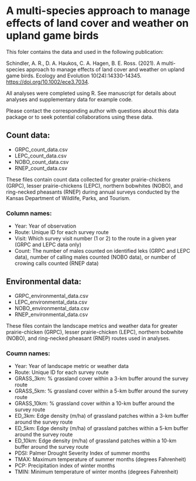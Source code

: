 # A multi-species approach to manage effects of land cover and weather on upland game birds

This foler contains the data and used in the following publication:

Schindler, A. R., D. A. Haukos, C. A. Hagen, B. E. Ross. (2021). A multi-species approach to manage effects of land cover and weather on upland game birds. Ecology and Evolution 10(24):14330-14345. https://doi.org/10.1002/ece3.7034.

All analyses were completed using R. See manuscript for details about analyses and supplementary data for example code.

Please contact the corresponding author with questions about this data package or to seek potential collaborations using these data.

## Count data:
- GRPC_count_data.csv
- LEPC_count_data.csv
- NOBO_count_data.csv
- RNEP_count_data.csv

These files contain count data collected for greater prairie-chickens (GRPC), lesser prairie-chickens (LEPC), northern bobwhites (NOBO), and ring-necked pheasants (RNEP) during annual surveys conducted by the Kansas Department of Wildlife, Parks, and Tourism.

### Column names:
- Year: Year of observation
- Route: Unique ID for each survey route
- Visit: Which survey visit number (1 or 2) to the route in a given year (GRPC and LEPC data only)
- Count: The number of males counted on identified leks (GRPC and LEPC data), number of calling males counted (NOBO data), or number of crowing calls counted (RNEP data)

## Environmental data:
- GRPC_environmental_data.csv
- LEPC_environmental_data.csv
- NOBO_environmental_data.csv
- RNEP_environmental_data.csv

These files contain the landscape metrics and weather data for greater prairie-chicken (GRPC), lesser prairie-chicken (LEPC), northern bobwhite (NOBO), and ring-necked pheasant (RNEP) routes used in analyses.

### Coumn names:
- Year: Year of landscape metric or weather data
- Route: Unique ID for each survey route
- GRASS_3km: % grassland cover within a 3-km buffer around the survey route
- GRASS_5km: % grassland cover within a 5-km buffer around the survey route
- GRASS_10km: % grassland cover within a 10-km buffer around the survey route
- ED_3km: Edge density (m/ha) of grassland patches within a 3-km buffer around the survey route
- ED_5km: Edge density (m/ha) of grassland patches within a 5-km buffer around the survey route
- ED_10km: Edge density (m/ha) of grassland patches within a 10-km buffer around the survey route
- PDSI: Palmer Drought Severity Index of summer months
- TMAX: Maximum temperature of summer months (degrees Fahrenheit)
- PCP: Precipitation index of winter months
- TMIN: Minimum temperature of winter months (degrees Fahrenheit)
